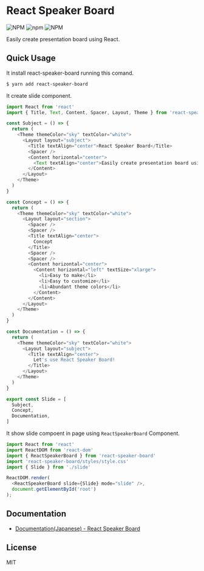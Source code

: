 # React Speaker Board
![NPM](https://img.shields.io/npm/l/react-speaker-board)
![npm](https://img.shields.io/npm/v/react-speaker-board)
![NPM](https://img.shields.io/npm/dw/react-speaker-board)

Easily create presentation board using React.

## Quick Usage
It install react-speaker-board running this comand.
```sh
$ yarn add react-speaker-board
```

It create slide component.
```js
import React from 'react'
import { Title, Text, Content, Spacer, Layout, Theme } from 'react-speaker-board'

const Subject = () => {
  return (
    <Theme themeColor="sky" textColor="white">
      <Layout layout="subject">
        <Title textAlign="center">React Speaker Board</Title>
        <Spacer />
        <Content horizontal="center">
          <Text textAlign="center">Easily create presentation board using React.</Text>
        </Content>
      </Layout>
    </Theme>
  )
}

const Concept = () => {
  return (
    <Theme themeColor="sky" textColor="white">
      <Layout layout="section">
        <Spacer />
        <Spacer />
        <Title textAlign="center">
          Concept
        </Title>
        <Spacer />
        <Spacer />
        <Content horizontal="center">
          <Content horizontal="left" textSize="xlarge">
            <li>Easy to make</li>
            <li>Easy to customize</li>
            <li>Abundant theme colors</li>
          </Content>
        </Content>
      </Layout>
    </Theme>
  )
}

const Documentation = () => {
  return (
    <Theme themeColor="sky" textColor="white">
      <Layout layout="subject">
        <Title textAlign="center">
          Let's use React Speaker Board!
        </Title>
      </Layout>
    </Theme>
  )
}

export const Slide = [
  Subject,
  Concept,
  Documentation,
]

```

It show slide compoent in page using `ReactSpeakerBoard` Component.
```js
import React from 'react'
import ReactDOM from 'react-dom'
import { ReactSpeakerBoard } from 'react-speaker-board'
import 'react-speaker-board/styles/style.css'
import { Slide } from './slide'

ReactDOM.render(
  <ReactSpeakerBoard slide={Slide} mode="slide" />,
  document.getElementById('root')
);
```

## Documentation
- [Documentation(Japanese) - React Speaker Board](https://react-speaker-board-website.vercel.app/docs/ja/introduction)

## License
MIT

